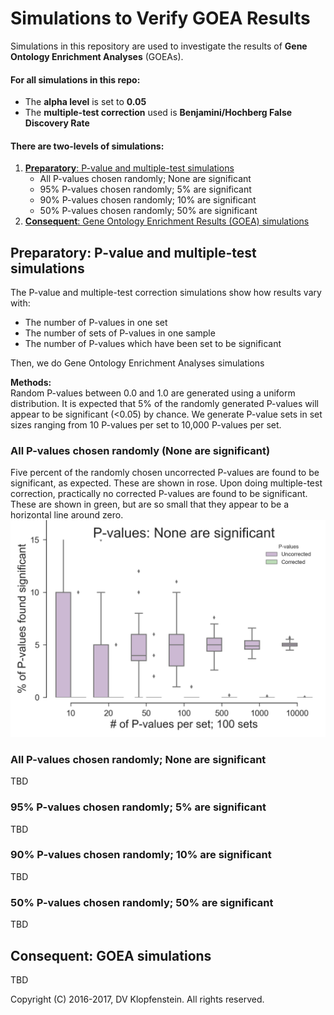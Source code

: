 # Simulations to Verify GOEA Results
Simulations in this repository are used to investigate the results of **Gene Ontology Enrichment Analyses** (GOEAs).    

#### For all simulations in this repo:    
  * The **alpha level** is set to **0.05**
  * The **multiple-test correction** used is **Benjamini/Hochberg False Discovery Rate**

#### There are two-levels of simulations:
  1. [**Preparatory**: P-value and multiple-test simulations](#preparatory-p-value-and-multiple-test-simulations)    
      * All P-values chosen randomly; None are significant
      * 95% P-values chosen randomly; 5% are significant 
      * 90% P-values chosen randomly; 10% are significant 
      * 50% P-values chosen randomly; 50% are significant 
  2. [**Consequent**: Gene Ontology Enrichment Results (GOEA) simulations](#goea-simulations)


## Preparatory: P-value and multiple-test simulations
The P-value and multiple-test correction simulations show how results vary with:
  * The number of P-values in one set    
  * The number of sets of P-values in one sample    
  * The number of P-values which have been set to be significant     

Then, we do Gene Ontology Enrichment Analyses simulations    

**Methods:**    
Random P-values between 0.0 and 1.0 are generated using a uniform distribution.
It is expected that 5% of the randomly generated P-values will appear to be significant (<0.05) by chance.
We generate P-value sets in set sizes ranging from 10 P-values per set to 10,000 P-values per set.

### All P-values chosen randomly (None are significant)
Five percent of the randomly chosen uncorrected P-values are found to be significant, as expected.
These are shown in rose.
Upon doing multiple-test correction, practically no corrected P-values are found to be significant.
These are shown in green, but are so small that they appear to be a horizontal line around zero.
![Random pvals w/no significance](doc/images/pvalues_sig00.png)

### All P-values chosen randomly; None are significant
TBD

### 95% P-values chosen randomly; 5% are significant 
TBD

### 90% P-values chosen randomly; 10% are significant 
TBD

### 50% P-values chosen randomly; 50% are significant 
TBD


## Consequent: GOEA simulations    
TBD

Copyright (C) 2016-2017, DV Klopfenstein. All rights reserved.
